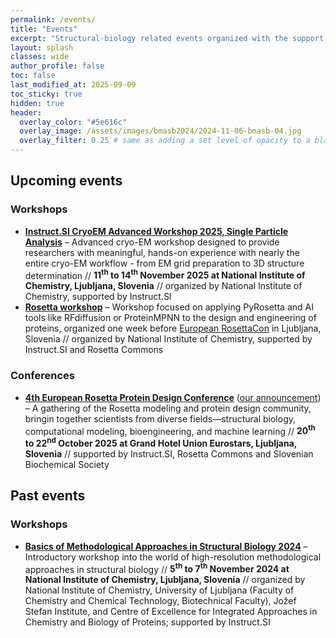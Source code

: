 ```yaml
---
permalink: /events/
title: "Events"
excerpt: "Structural-biology related events organized with the support of Instruct.SI consortium"
layout: splash
classes: wide
author_profile: false
toc: false
last_modified_at: 2025-09-09
toc_sticky: true
hidden: true
header:
  overlay_color: "#5e616c"
  overlay_image: /assets/images/bmasb2024/2024-11-06-bmasb-04.jpg
  overlay_filter: 0.25 # same as adding a set level of opacity to a black background
---
```



## Upcoming events

### Workshops

- [**Instruct.SI CryoEM Advanced Workshop 2025, Single Particle Analysis**](/spa2025/) – Advanced cryo-EM workshop designed to provide researchers with meaningful, hands-on experience with nearly the entire cryo-EM workflow - from EM grid preparation to 3D structure determination // **11<sup>th</sup> to 14<sup>th</sup> November 2025 at National Institute of Chemistry, Ljubljana, Slovenia** // organized by National Institute of Chemistry, supported by Instruct.SI
- [**Rosetta workshop**]() – Workshop focused on applying PyRosetta and AI tools like RFdiffusion or ProteinMPNN to the design and engineering of proteins, organized one week before [European RosettaCon](https://instruct-eric.si/events/rosetta_con_2025/) in Ljubljana, Slovenia // organized by National Institute of Chemistry, supported by Instruct.SI and Rosetta Commons

### Conferences

- [**4th European Rosetta Protein Design Conference**](https://europeanrosettacon.org/) ([our announcement]((https://instruct-eric.si/events/rosetta_con_2025/))) – A gathering of the Rosetta modeling and protein design community, bringin together scientists from diverse fields—structural biology, computational modeling, bioengineering, and machine learning // **20<sup>th</sup> to 22<sup>nd</sup> October 2025 at Grand Hotel Union Eurostars, Ljubljana, Slovenia** // supported by Instruct.SI, Rosetta Commons and Slovenian Biochemical Society

## Past events

### Workshops

- [**Basics of Methodological Approaches in Structural Biology 2024**](/bmasb204/) – Introductory workshop into the world of high-resolution methodological approaches in structural biology // **5<sup>th</sup> to 7<sup>th</sup> November 2024 at National Institute of Chemistry, Ljubljana, Slovenia** // organized by National Institute of Chemistry, University of Ljubljana (Faculty of Chemistry and Chemical Technology, Biotechnical Faculty), Jožef Stefan Institute, and Centre of Excellence for Integrated Approaches in Chemistry and Biology of Proteins; supported by Instruct.SI